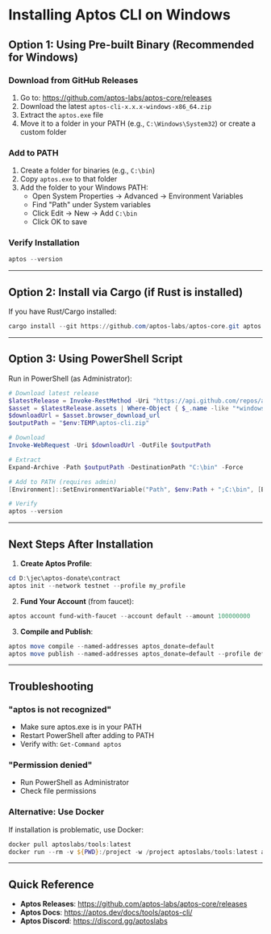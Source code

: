 # Installing Aptos CLI on Windows

## Option 1: Using Pre-built Binary (Recommended for Windows)

### Download from GitHub Releases

1. Go to: https://github.com/aptos-labs/aptos-core/releases
2. Download the latest `aptos-cli-x.x.x-windows-x86_64.zip`
3. Extract the `aptos.exe` file
4. Move it to a folder in your PATH (e.g., `C:\Windows\System32`) or create a custom folder

### Add to PATH

1. Create a folder for binaries (e.g., `C:\bin`)
2. Copy `aptos.exe` to that folder
3. Add the folder to your Windows PATH:
   - Open System Properties → Advanced → Environment Variables
   - Find "Path" under System variables
   - Click Edit → New → Add `C:\bin`
   - Click OK to save

### Verify Installation

```powershell
aptos --version
```

---

## Option 2: Install via Cargo (if Rust is installed)

If you have Rust/Cargo installed:

```powershell
cargo install --git https://github.com/aptos-labs/aptos-core.git aptos --tag aptos-cli-latest
```

---

## Option 3: Using PowerShell Script

Run in PowerShell (as Administrator):

```powershell
# Download latest release
$latestRelease = Invoke-RestMethod -Uri "https://api.github.com/repos/aptos-labs/aptos-core/releases/latest"
$asset = $latestRelease.assets | Where-Object { $_.name -like "*windows*" -and $_.name -like "*x86_64.zip" } | Select-Object -First 1
$downloadUrl = $asset.browser_download_url
$outputPath = "$env:TEMP\aptos-cli.zip"

# Download
Invoke-WebRequest -Uri $downloadUrl -OutFile $outputPath

# Extract
Expand-Archive -Path $outputPath -DestinationPath "C:\bin" -Force

# Add to PATH (requires admin)
[Environment]::SetEnvironmentVariable("Path", $env:Path + ";C:\bin", [EnvironmentVariableTarget]::Machine)

# Verify
aptos --version
```

---

## Next Steps After Installation

1. **Create Aptos Profile**:
```powershell
cd D:\jec\aptos-donate\contract
aptos init --network testnet --profile my_profile
```

2. **Fund Your Account** (from faucet):
```powershell
aptos account fund-with-faucet --account default --amount 100000000
```

3. **Compile and Publish**:
```powershell
aptos move compile --named-addresses aptos_donate=default
aptos move publish --named-addresses aptos_donate=default --profile default
```

---

## Troubleshooting

### "aptos is not recognized"
- Make sure aptos.exe is in your PATH
- Restart PowerShell after adding to PATH
- Verify with: `Get-Command aptos`

### "Permission denied"
- Run PowerShell as Administrator
- Check file permissions

### Alternative: Use Docker

If installation is problematic, use Docker:

```powershell
docker pull aptoslabs/tools:latest
docker run --rm -v ${PWD}:/project -w /project aptoslabs/tools:latest aptos move publish --named-addresses aptos_donate=default
```

---

## Quick Reference

- **Aptos Releases**: https://github.com/aptos-labs/aptos-core/releases
- **Aptos Docs**: https://aptos.dev/docs/tools/aptos-cli/
- **Aptos Discord**: https://discord.gg/aptoslabs

